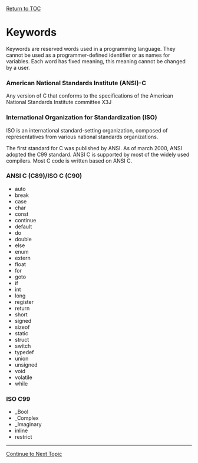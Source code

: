 <a href="https://github.com/CyberTrainingUSAF/05-C-Programming/blob/master/00-Table-of-Contents.md" rel="Return to TOC"> Return to TOC </a>

# Keywords

Keywords are reserved words used in a programming language. They cannot be used as a programmer-defined identifier or as names for variables. Each word has fixed meaning, this meaning cannot be changed by a user. 

### American National Standards Institute \(ANSI\)-C 

Any version of C that conforms to the specifications of the American National Standards Institute committee X3J

### International Organization for Standardization \(ISO\) 

ISO is an international standard-setting organization, composed of representatives from various national standards organizations. 

The first standard for C was published by ANSI. As of march 2000, ANSI adopted the C99 standard. ANSI C is supported by most of the widely used compilers. Most C code is written based on ANSI C. 

### ANSI C \(C89\)/ISO C \(C90\)      

* auto
* break
* case
* char
* const
* continue
* default
* do
* double
* else
* enum
* extern
* float
* for
* goto
* if
* int
* long
* register
* return
* short
* signed
* sizeof
* static
* struct
* switch
* typedef
* union
* unsigned
* void
* volatile
* while

### ISO C99

* _Bool
* _Complex
* _Imaginary
* inline
* restrict

---

<a href="https://github.com/CyberTrainingUSAF/05-C-Programming/blob/master/02_Variables/07_Type_conversions.md" > Continue to Next Topic </a>
